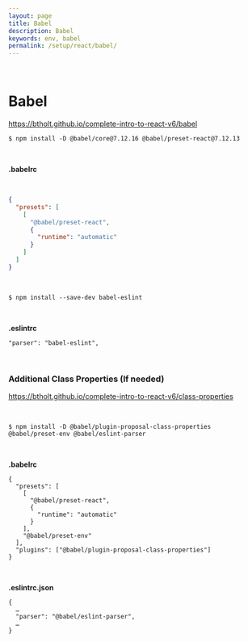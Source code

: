 ```yaml
---
layout: page
title: Babel
description: Babel
keywords: env, babel
permalink: /setup/react/babel/
---
```


<br/>

# Babel

https://btholt.github.io/complete-intro-to-react-v6/babel

```
$ npm install -D @babel/core@7.12.16 @babel/preset-react@7.12.13
```

<br/>

**.babelrc**

<br/>

```json
{
  "presets": [
    [
      "@babel/preset-react",
      {
        "runtime": "automatic"
      }
    ]
  ]
}
```

<br/>

    $ npm install --save-dev babel-eslint

<br/>

**.eslintrc**

```
"parser": "babel-eslint",
```

<br/>

### Additional Class Properties (If needed)

https://btholt.github.io/complete-intro-to-react-v6/class-properties

<br/>

```
$ npm install -D @babel/plugin-proposal-class-properties @babel/preset-env @babel/eslint-parser
```

<br/>

**.babelrc**

```
{
  "presets": [
    [
      "@babel/preset-react",
      {
        "runtime": "automatic"
      }
    ],
    "@babel/preset-env"
  ],
  "plugins": ["@babel/plugin-proposal-class-properties"]
}

```

<br/>

**.eslintrc.json**

```
{
  …
  "parser": "@babel/eslint-parser",
  …
}
```
